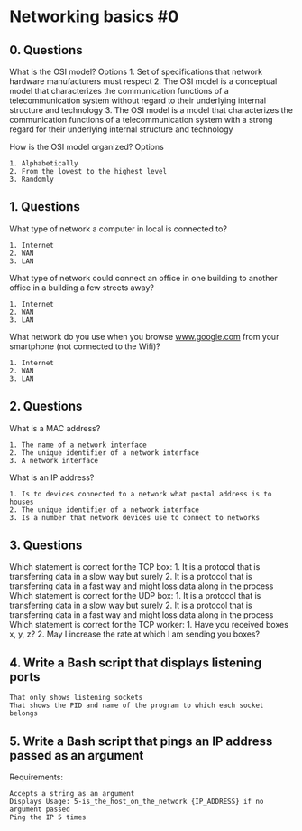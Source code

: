 # Networking basics #0

## 0. Questions

What is the OSI model?
Options
    1. Set of specifications that network hardware manufacturers must respect
    2. The OSI model is a conceptual model that characterizes the communication functions of a telecommunication system without regard to their underlying internal structure and technology
    3. The OSI model is a model that characterizes the communication functions of a telecommunication system with a strong regard for their underlying internal structure and technology

How is the OSI model organized?
Options

    1. Alphabetically
    2. From the lowest to the highest level
    3. Randomly

## 1. Questions

What type of network a computer in local is connected to?

    1. Internet
    2. WAN
    3. LAN

What type of network could connect an office in one building to another office in a building a few streets away?

    1. Internet
    2. WAN
    3. LAN

What network do you use when you browse www.google.com from your smartphone (not connected to the Wifi)?

    1. Internet
    2. WAN
    3. LAN

## 2. Questions

What is a MAC address?

    1. The name of a network interface
    2. The unique identifier of a network interface
    3. A network interface

What is an IP address?

    1. Is to devices connected to a network what postal address is to houses
    2. The unique identifier of a network interface
    3. Is a number that network devices use to connect to networks

## 3. Questions

Which statement is correct for the TCP box:
        1. It is a protocol that is transferring data in a slow way but surely
        2. It is a protocol that is transferring data in a fast way and might loss data along in the process
Which statement is correct for the UDP box:
        1. It is a protocol that is transferring data in a slow way but surely
        2. It is a protocol that is transferring data in a fast way and might loss data along in the process
Which statement is correct for the TCP worker:
        1. Have you received boxes x, y, z?
        2. May I increase the rate at which I am sending you boxes?

## 4. Write a Bash script that displays listening ports

    That only shows listening sockets
    That shows the PID and name of the program to which each socket belongs

## 5. Write a Bash script that pings an IP address passed as an argument

Requirements:

    Accepts a string as an argument
    Displays Usage: 5-is_the_host_on_the_network {IP_ADDRESS} if no argument passed
    Ping the IP 5 times
